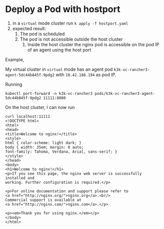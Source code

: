 # Deploy a Pod with hostport

1. in a `virtual` mode cluster run `k apply -f hostport.yaml`
2. expected result: 
   1. The pod is scheduled
   2. The pod is not accessible outside the host cluster
      1. Inside the host cluster the nginx pod is accessible on the pod IP of an agent using the host port

Example, 

My virtual cluster in `virtual` mode has an agent pod `k3k-vc-rancher3-agent-5dc44b845f-9pdg2` with `10.42.188.194` as pod IP.

Running 

```
kubectl port-forward -n k3k-vc-rancher3 pods/k3k-vc-rancher3-agent-5dc44b845f-9pdg2 11111:8080
```

On the host cluster, I can now run 
```
curl localhost:11111
<!DOCTYPE html>
<html>
<head>
<title>Welcome to nginx!</title>
<style>
html { color-scheme: light dark; }
body { width: 35em; margin: 0 auto;
font-family: Tahoma, Verdana, Arial, sans-serif; }
</style>
</head>
<body>
<h1>Welcome to nginx!</h1>
<p>If you see this page, the nginx web server is successfully installed and
working. Further configuration is required.</p>

<p>For online documentation and support please refer to
<a href="http://nginx.org/">nginx.org</a>.<br/>
Commercial support is available at
<a href="http://nginx.com/">nginx.com</a>.</p>

<p><em>Thank you for using nginx.</em></p>
</body>
</html>
```